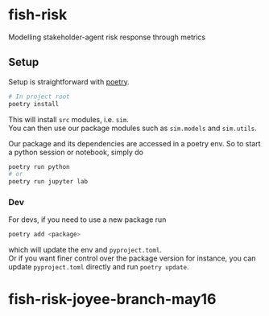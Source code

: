 # fish-risk
Modelling stakeholder-agent risk response through metrics

## Setup

Setup is straightforward with [poetry](https://python-poetry.org/docs/).
```bash
# In project root
poetry install
```
This will install `src` modules, i.e. `sim`.  
You can then use our package modules such as `sim.models` and `sim.utils`.

Our package and its dependencies are accessed in a poetry env.
So to start a python session or notebook, simply do
```bash
poetry run python
# or
poetry run jupyter lab
```

### Dev
For devs, if you need to use a new package run
```bash
poetry add <package>
```
which will update the env and `pyproject.toml`.  
Or if you want finer control over the package version for instance,
you can update `pyproject.toml` directly and run `poetry update`.
# fish-risk-joyee-branch-may16

